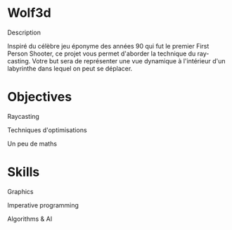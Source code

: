 # Wolf3d
Description

Inspiré du célèbre jeu éponyme des années 90 qui fut le premier First Person Shooter, ce projet vous permet d'aborder la technique du ray-casting. Votre but sera de représenter une vue dynamique à l'intérieur d'un labyrinthe dans lequel on peut se déplacer.

# Objectives

Raycasting 

Techniques d'optimisations 

Un peu de maths 

# Skills

Graphics 

Imperative programming 

Algorithms & AI 
